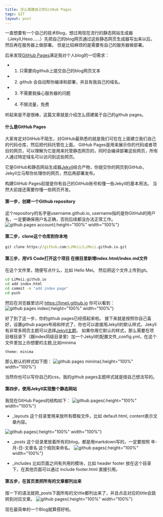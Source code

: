 ```yaml
---
title: 怎么搭建自己的GitHub Pages
tags: GIT
layout: post
---
```



一直想要有一个自己的技术Blog，想过用现在流行的静态网站生成器（Jekyll,Hexo......）先把自己的blog网页通过这些静态网页生成器写出来以后，然后再在服务器上做部署。
但是比较麻烦的是需要有自己的服务器做部署。

后来发现[GitHub Pages](https://pages.github.com/)满足我对个人blog的一切需求：
- 1) 只需要向github上提交自己的blog网页文本
- 2) github 会自动帮你编译和部署，并且有我自己的域名。
- 3) 不需要我操心服务器的问题
- 4) 不限流量，免费

听起来是不是很棒，这篇文章就是介绍怎么搭建属于自己的github pages。

#### 什么是GitHub Pages
大家肯定对GitHub不陌生，对GitHub最熟悉的就是我们可在在上面建立我们自己的代码仓库，然后把代码托管在上面。
GitHub Pages是用来展示你的代码或者项目的网页，可以理解为它是用来托管静态网页的，同时会编译部署这些网页，所有人通过特定域名可以访问到这些网页。

它是GitHub和静态网站生成器[Jekyll](https://jekyllrb.com)结合产物，你提交你的网页到GitHub，Jekyll立马帮你处理你的网页，然后再部署发布。


构建GitHub Pages前提是你有自己的GitHub账号和懂一些Jekyll的基本用法。
当然大前提还需要你懂一些网页开发。

#### 第一步，创建一个Github repository
这个repository的名字是username.github.io, username指的是你GitHub的用户名，一定要确保用户名正确，否则后续都没办法正常工作。
![github pages account](https://limeii.github.io/assets/images/posts/git/git-pages-account.png){:height="100%" width="100%"}

#### 第二步，clone这个仓库到你本地
```cmd
git clone https://github.com/LiMeii/LiMeii.github.io.git
```

#### 第三步，用VS Code打开这个项目 在根目里新增index.html/index.md文件
在这个文件里，随便写点什么，比如 Hello Mei。
然后把这个文件上传到git。
```cmd
cd LiMeii.github.io
cd add index.html
cd commit -m "add index page"
cd push
```
然后在浏览器里访问 https://limeii.github.io 你可以看到：
![github pages index](https://limeii.github.io/assets/images/posts/git/git-pages-index.png){:height="100%" width="100%"}



好了到了这一步，你的github pages已经搭起来啦。
接下来就是按照你自己喜好，设置github pages布局和样式了，你也可以直接用Jekyll的默认样式，Jekyll有非常多网页主题可以选择[Jekyll主题](https://help.github.com/articles/about-jekyll-themes-on-github/)。
如果你用它默认的样式，那么需要在项目根目录下（跟index同级目录里）加一个Jekyll的配置文件_config.yml，在这个文件里加上你想要的主题,比如minima

```
theme: minima
```
那么默认的样式如下图：
![github pages minima](https://limeii.github.io/assets/images/posts/git/git-pages-minima.png){:height="100%" width="100%"}

当然你也可以写你自己的css，我的github pages主题样式就是按自己想法写的。

#### 第四步，使用Jekyll实现整个静态网站
我现在GitHub Pages的结构如下：
![github pages](https://limeii.github.io/assets/images/posts/git/git-pages-jekyll.png){:height="100%" width="100%"}

- _layouts 这个目录里用来放所有模板文件，比如 default.html, content表示文章内容。

![github pages](https://limeii.github.io/assets/images/posts/git/git-pages-layout.png){:height="100%" width="100%"}

- _posts 这个目录里放着所有的blog，都是用markdown写的，一定要按照 年-月-日-文章名 这个规则来命名。
![github pages](https://limeii.github.io/assets/images/posts/git/git-pages-post.png){:height="100%" width="100%"}

- _includes 比如页面之间有共用的模块，比如 header footer 放在这个目录下，在其他页面可以通过 include footer.html 直接引用。

#### 第五步，在首页里把所有的文章都列出来
按一下的语法就把_posts下面所有的文title都列出来了，并且点击对应的title会跳转到对应文章。
![github pages](https://limeii.github.io/assets/images/posts/git/git-pages-postlists.png){:height="100%" width="100%"}

现在最简单的一个Blog就算搭好啦。